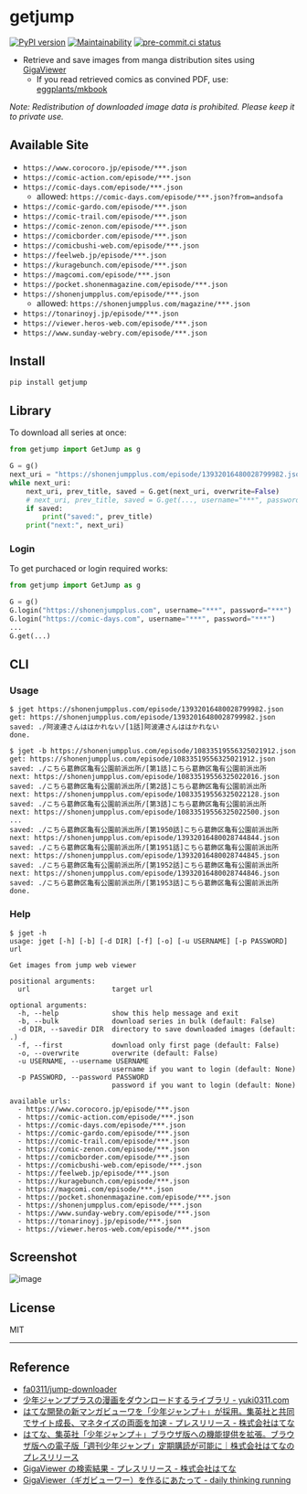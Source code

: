 # getjump

[![PyPI version](
  https://badge.fury.io/py/getjump.svg
  )](
  https://badge.fury.io/py/getjump
) [![Maintainability](
  https://api.codeclimate.com/v1/badges/8d8c16d52b49885dad8c/maintainability
  )](
  https://codeclimate.com/github/eggplants/getjump/maintainability
) [![pre-commit.ci status](
  https://results.pre-commit.ci/badge/github/eggplants/getjump/master.svg
  )](
  https://results.pre-commit.ci/latest/github/eggplants/getjump/master
)

- Retrieve and save images from manga distribution sites using [GigaViewer](https://prtimes.jp/main/html/searchrlp/company_id/6510)
   - If you read retrieved comics as convined PDF, use: [eggplants/mkbook](https://github.com/eggplants/mkbook)

_Note: Redistribution of downloaded image data is prohibited. Please keep it to private use._

## Available Site

- `https://www.corocoro.jp/episode/***.json`
- `https://comic-action.com/episode/***.json`
- `https://comic-days.com/episode/***.json`
  - allowed: `https://comic-days.com/episode/***.json?from=andsofa`
- `https://comic-gardo.com/episode/***.json`
- `https://comic-trail.com/episode/***.json`
- `https://comic-zenon.com/episode/***.json`
- `https://comicborder.com/episode/***.json`
- `https://comicbushi-web.com/episode/***.json`
- `https://feelweb.jp/episode/***.json`
- `https://kuragebunch.com/episode/***.json`
- `https://magcomi.com/episode/***.json`
- `https://pocket.shonenmagazine.com/episode/***.json`
- `https://shonenjumpplus.com/episode/***.json`
  - allowed: `https://shonenjumpplus.com/magazine/***.json`
- `https://tonarinoyj.jp/episode/***.json`
- `https://viewer.heros-web.com/episode/***.json`
- `https://www.sunday-webry.com/episode/***.json`

## Install

```bash
pip install getjump
```

## Library

To download all series at once:

```python
from getjump import GetJump as g

G = g()
next_uri = "https://shonenjumpplus.com/episode/13932016480028799982.json"
while next_uri:
    next_uri, prev_title, saved = G.get(next_uri, overwrite=False)
    # next_uri, prev_title, saved = G.get(..., username="***", password="***")
    if saved:
        print("saved:", prev_title)
    print("next:", next_uri)
```

### Login

To get purchaced or login required works:

```python
from getjump import GetJump as g

G = g()
G.login("https://shonenjumpplus.com", username="***", password="***")
G.login("https://comic-days.com", username="***", password="***")
...
G.get(...)
```

## CLI

### Usage

```shellsession
$ jget https://shonenjumpplus.com/episode/13932016480028799982.json
get: https://shonenjumpplus.com/episode/13932016480028799982.json
saved: ./阿波連さんははかれない/[1話]阿波連さんははかれない
done.

$ jget -b https://shonenjumpplus.com/episode/10833519556325021912.json
get: https://shonenjumpplus.com/episode/10833519556325021912.json
saved: ./こちら葛飾区亀有公園前派出所/[第1話]こちら葛飾区亀有公園前派出所
next: https://shonenjumpplus.com/episode/10833519556325022016.json
saved: ./こちら葛飾区亀有公園前派出所/[第2話]こちら葛飾区亀有公園前派出所
next: https://shonenjumpplus.com/episode/10833519556325022128.json
saved: ./こちら葛飾区亀有公園前派出所/[第3話]こちら葛飾区亀有公園前派出所
next: https://shonenjumpplus.com/episode/10833519556325022500.json
...
saved: ./こちら葛飾区亀有公園前派出所/[第1950話]こちら葛飾区亀有公園前派出所
next: https://shonenjumpplus.com/episode/13932016480028744844.json
saved: ./こちら葛飾区亀有公園前派出所/[第1951話]こちら葛飾区亀有公園前派出所
next: https://shonenjumpplus.com/episode/13932016480028744845.json
saved: ./こちら葛飾区亀有公園前派出所/[第1952話]こちら葛飾区亀有公園前派出所
next: https://shonenjumpplus.com/episode/13932016480028744846.json
saved: ./こちら葛飾区亀有公園前派出所/[第1953話]こちら葛飾区亀有公園前派出所
done.
```

### Help

```shellsession
$ jget -h
usage: jget [-h] [-b] [-d DIR] [-f] [-o] [-u USERNAME] [-p PASSWORD] url

Get images from jump web viewer

positional arguments:
  url                    target url

optional arguments:
  -h, --help             show this help message and exit
  -b, --bulk             download series in bulk (default: False)
  -d DIR, --savedir DIR  directory to save downloaded images (default: .)
  -f, --first            download only first page (default: False)
  -o, --overwrite        overwrite (default: False)
  -u USERNAME, --username USERNAME
                         username if you want to login (default: None)
  -p PASSWORD, --password PASSWORD
                         password if you want to login (default: None)

available urls:
  - https://www.corocoro.jp/episode/***.json
  - https://comic-action.com/episode/***.json
  - https://comic-days.com/episode/***.json
  - https://comic-gardo.com/episode/***.json
  - https://comic-trail.com/episode/***.json
  - https://comic-zenon.com/episode/***.json
  - https://comicborder.com/episode/***.json
  - https://comicbushi-web.com/episode/***.json
  - https://feelweb.jp/episode/***.json
  - https://kuragebunch.com/episode/***.json
  - https://magcomi.com/episode/***.json
  - https://pocket.shonenmagazine.com/episode/***.json
  - https://shonenjumpplus.com/episode/***.json
  - https://www.sunday-webry.com/episode/***.json
  - https://tonarinoyj.jp/episode/***.json
  - https://viewer.heros-web.com/episode/***.json
```

## Screenshot

![image](https://user-images.githubusercontent.com/42153744/149342180-1131ac3f-2d9b-4938-bf5c-c1b8fb52072b.png)

## License

MIT

---

## Reference

- [fa0311/jump-downloader](https://github.com/fa0311/jump-downloader)
- [少年ジャンププラスの漫画をダウンロードするライブラリ - yuki0311.com](https://blog.yuki0311.com/jumppuls_downloader/)
- [はてな開発の新マンガビューワを「少年ジャンプ＋」が採用。集英社と共同でサイト成長、マネタイズの両面を加速 - プレスリリース - 株式会社はてな](https://hatenacorp.jp/press/release/entry/2017/01/18/113000)
- [はてな、集英社「少年ジャンプ＋」ブラウザ版への機能提供を拡張。ブラウザ版への電子版「週刊少年ジャンプ」定期購読が可能に｜株式会社はてなのプレスリリース](https://prtimes.jp/main/html/rd/p/000000078.000006510.html)
- [GigaViewer の検索結果 - プレスリリース - 株式会社はてな](https://hatenacorp.jp/press/release/search?q=GigaViewer)
- [GigaViewer（ギガビューワー）を作るにあたって - daily thinking running](https://jusei.hatenablog.com/entry/2018/01/09/172026)
